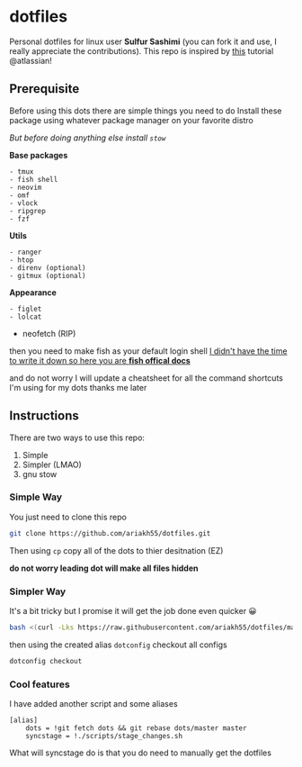 # dotfiles

Personal dotfiles for linux user **Sulfur Sashimi** (you can fork it and use, I really appreciate the
contributions). This repo is inspired by [this](https://www.atlassian.com/git/tutorials/dotfiles) tutorial @atlassian!

## Prerequisite
Before using this dots there are simple things you need to do
Install these package using whatever package manager on your favorite distro

_But before doing anything else install `stow`_

**Base packages**

    - tmux
    - fish shell
    - neovim
    - omf
    - vlock
    - ripgrep
    - fzf

**Utils**

    - ranger
    - htop
    - direnv (optional)
    - gitmux (optional)

**Appearance**

    - figlet
    - lolcat

- neofetch (RIP)

then you need to make fish as your default login shell 
[I didn't have the time to write it down so here you are **fish offical docs**](https://fishshell.com/docs/current/)

and do not worry I will update a cheatsheet for all the command shortcuts I'm using for my dots
thanks me later

## Instructions
There are two ways to use this repo: 
1. Simple
2. Simpler (LMAO)
3. gnu stow

### Simple Way
You just need to clone this repo
``` sh
git clone https://github.com/ariakh55/dotfiles.git
```

Then using `cp` copy all of the dots to thier desitnation (EZ)

__do not worry leading dot will make all files hidden__

### Simpler Way
It's a bit tricky but I promise it will get the job done even quicker 😀

``` sh
bash <(curl -Lks https://raw.githubusercontent.com/ariakh55/dotfiles/master/scripts/config-init.sh --install)
```

then using the created alias `dotconfig` checkout all configs

``` sh
dotconfig checkout
```

### Cool features
I have added another script and some aliases

```
[alias]
    dots = !git fetch dots && git rebase dots/master master
    syncstage = !./scripts/stage_changes.sh
```

What will syncstage do is that you do need to manually get the dotfiles

